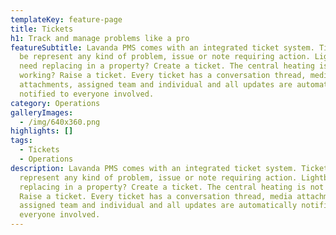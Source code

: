 ```yaml
---
templateKey: feature-page
title: Tickets
h1: Track and manage problems like a pro
featureSubtitle: Lavanda PMS comes with an integrated ticket system. Tickets can
  be represent any kind of problem, issue or note requiring action. Lightbulbs
  need replacing in a property? Create a ticket. The central heating is not
  working? Raise a ticket. Every ticket has a conversation thread, media
  attachments, assigned team and individual and all updates are automatically
  notified to everyone involved.
category: Operations
galleryImages:
  - /img/640x360.png
highlights: []
tags:
  - Tickets
  - Operations
description: Lavanda PMS comes with an integrated ticket system. Tickets can be
  represent any kind of problem, issue or note requiring action. Lightbulbs need
  replacing in a property? Create a ticket. The central heating is not working?
  Raise a ticket. Every ticket has a conversation thread, media attachments,
  assigned team and individual and all updates are automatically notified to
  everyone involved.
---
```

